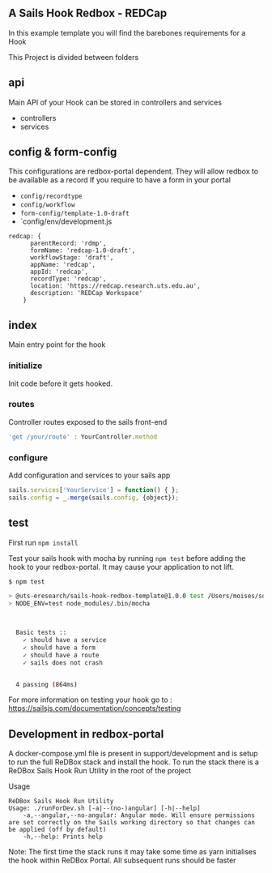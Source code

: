 ## A Sails Hook Redbox - REDCap

In this example template you will find the barebones requirements for a Hook

This Project is divided between folders

## api

Main API of your Hook can be stored in controllers and services

- controllers
- services

## config & form-config

This configurations are redbox-portal dependent. They will allow redbox to be available as a record
If you require to have a form in your portal

- `config/recordtype`
- `config/workflow`
- `form-config/template-1.0-draft`
- `config/env/development.js
```
redcap: {
      parentRecord: 'rdmp',
      formName: 'redcap-1.0-draft',
      workflowStage: 'draft',
      appName: 'redcap',
      appId: 'redcap',
      recordType: 'redcap',
      location: 'https://redcap.research.uts.edu.au',
      description: 'REDCap Workspace'
    }
```

## index

Main entry point for the hook

### initialize

Init code before it gets hooked.

### routes

Controller routes exposed to the sails front-end

```javascript
'get /your/route' : YourController.method
```

### configure

Add configuration and services to your sails app

```javascript
sails.services['YourService'] = function() { };
sails.config = _.merge(sails.config, {object});
```

## test

First run `npm install`

Test your sails hook with mocha by running `npm test` before adding the hook to your redbox-portal.
It may cause your application to not lift.    

```sh
$ npm test

> @uts-eresearch/sails-hook-redbox-template@1.0.0 test /Users/moises/source/code.research/sails-hook-redbox-template
> NODE_ENV=test node_modules/.bin/mocha



  Basic tests ::
    ✓ should have a service
    ✓ should have a form
    ✓ should have a route
    ✓ sails does not crash


  4 passing (864ms)

```

For more information on testing your hook go to : https://sailsjs.com/documentation/concepts/testing


## Development in redbox-portal

A docker-compose.yml file is present in support/development and is setup to run the full ReDBox stack and install the hook. To run the stack there is a ReDBox Sails Hook Run Utility in the root of the project

Usage
```
ReDBox Sails Hook Run Utility
Usage: ./runForDev.sh [-a|--(no-)angular] [-h|--help]
	-a,--angular,--no-angular: Angular mode. Will ensure permissions are set correctly on the Sails working directory so that changes can be applied (off by default)
	-h,--help: Prints help
```

Note: The first time the stack runs it may take some time as yarn initialises the hook within ReDBox Portal. All subsequent runs should be faster
